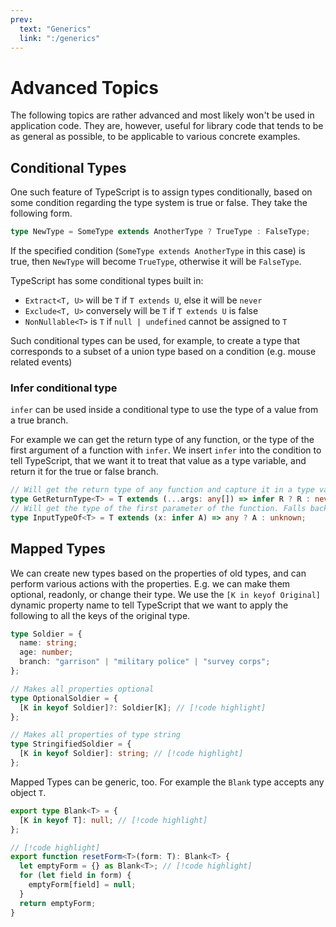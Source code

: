 ```yaml
---
prev:
  text: "Generics"
  link: ":/generics"
---
```


# Advanced Topics

The following topics are rather advanced and most likely won't be used in application code. They are, however, useful for library code that tends to be as general as possible, to be applicable to various concrete examples.

## Conditional Types

One such feature of TypeScript is to assign types conditionally, based on some condition regarding the type system is true or false. They take the following form.

```typescript
type NewType = SomeType extends AnotherType ? TrueType : FalseType;
```

If the specified condition (`SomeType extends AnotherType` in this case) is true, then `NewType` will become `TrueType`, otherwise it will be `FalseType`.

TypeScript has some conditional types built in:

- `Extract<T, U>` will be `T` if `T extends U`, else it will be `never`
- `Exclude<T, U>` conversely will be `T` if `T extends U` is false
- `NonNullable<T>` is `T` if `null | undefined` cannot be assigned to `T`

Such conditional types can be used, for example, to create a type that corresponds to a subset of a union type based on a condition (e.g. mouse related events)

### Infer conditional type

`infer` can be used inside a conditional type to use the type of a value from a true branch.

For example we can get the return type of any function, or the type of the first argument of a function with `infer`. We insert `infer` into the condition to tell TypeScript, that we want it to treat that value as a type variable, and return it for the true or false branch.

```typescript
// Will get the return type of any function and capture it in a type variable
type GetReturnType<T> = T extends (...args: any[]) => infer R ? R : never;
// Will get the type of the first parameter of the function. Falls back to unknown
type InputTypeOf<T> = T extends (x: infer A) => any ? A : unknown;
```

## Mapped Types

We can create new types based on the properties of old types, and can perform various actions with the properties. E.g. we can make them optional, readonly, or change their type. We use the `[K in keyof Original]` dynamic property name to tell TypeScript that we want to apply the following to all the keys of the original type.

```typescript
type Soldier = {
  name: string;
  age: number;
  branch: "garrison" | "military police" | "survey corps";
};

// Makes all properties optional
type OptionalSoldier = {
  [K in keyof Soldier]?: Soldier[K]; // [!code highlight]
};

// Makes all properties of type string
type StringifiedSoldier = {
  [K in keyof Soldier]: string; // [!code highlight]
};
```

Mapped Types can be generic, too. For example the `Blank` type accepts any object `T`.

```typescript
export type Blank<T> = {
  [K in keyof T]: null; // [!code highlight]
};

// [!code highlight]
export function resetForm<T>(form: T): Blank<T> {
  let emptyForm = {} as Blank<T>; // [!code highlight]
  for (let field in form) {
    emptyForm[field] = null;
  }
  return emptyForm;
}
```
